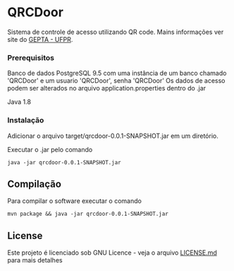 # QRCDoor

Sistema de controle de acesso utilizando QR code. Mains informações ver site do [GEPTA - UFPR](http://gepta.weebly.com/qrc-door.html).

### Prerequisitos

Banco de dados PostgreSQL 9.5 com uma instância de um banco chamado 'QRCDoor' e um usuario 'QRCDoor', senha 'QRCDoor'
Os dados de acesso podem ser alterados no arquivo application.properties dentro do .jar

Java 1.8

### Instalação

Adicionar o arquivo target/qrcdoor-0.0.1-SNAPSHOT.jar em um diretório.

Executar o .jar pelo comando 

```
java -jar qrcdoor-0.0.1-SNAPSHOT.jar
```

## Compilação

Para compilar o software executar o comando
```
mvn package && java -jar qrcdoor-0.0.1-SNAPSHOT.jar
```

## License

Este projeto é licenciado sob GNU Licence - veja o arquivo [LICENSE.md](LICENSE.md) para mais detalhes

